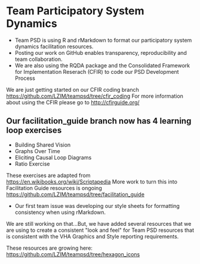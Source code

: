# Team Participatory System Dynamics 

* Team PSD is using R and rMarkdown to format our participatory system dynamics facilitation resources.
* Posting our work on GitHub enables transparency, reproducibility and team collaboration.
* We are also using the RQDA package and the Consolidated Framework for Implementation Reserach (CFIR) to code our PSD Development Process

We are just getting started on our CFIR coding branch https://github.com/LZIM/teampsd/tree/cfir_coding
For more information about using the CFIR please go to http://cfirguide.org/

## Our facilitation_guide branch now has 4 learning loop exercises 

* Building Shared Vision
* Graphs Over Time 
* Eliciting Causal Loop Diagrams
* Ratio Exercise

These exercises are adapted from https://en.wikibooks.org/wiki/Scriptapedia
More work to turn this into Facilitation Guide resources is ongoing https://github.com/LZIM/teampsd/tree/facilitation_guide

* Our first team issue was developing our style sheets for formatting consistency when using rMarkdown.

We are still working on that...But, we have added several resources that we are using to create a consistent "look and feel" for Team PSD resources that is consistent with the VHA Graphics and Style reporting requirements.

These resources are growing here: https://github.com/LZIM/teampsd/tree/hexagon_icons



